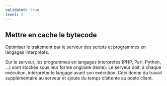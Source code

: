 ```yaml
---
validated: true
level: 2
---
```


## Mettre en cache le bytecode

Optimiser le traitement par le serveur des scripts et programmes en langages interprétés.

Sur le serveur, les programmes en langages interprétés (PHP, Perl, Python, …) sont stockés sous leur forme originale (texte).
Le serveur doit, à chaque exécution, interpréter le langage avant son exécution.
Ceci donne du travail supplémentaire au serveur et ajoute du temps d’attente au poste client.

